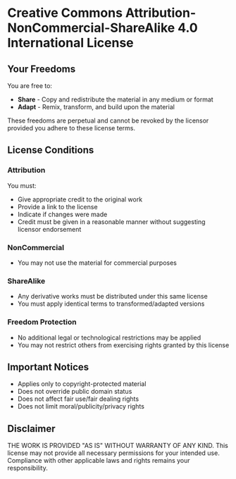 # Creative Commons Attribution-NonCommercial-ShareAlike 4.0 International License

## Your Freedoms
You are free to:
- **Share** - Copy and redistribute the material in any medium or format
- **Adapt** - Remix, transform, and build upon the material

These freedoms are perpetual and cannot be revoked by the licensor provided you adhere to these license terms.

## License Conditions
### Attribution
You must:
- Give appropriate credit to the original work
- Provide a link to the license
- Indicate if changes were made
- Credit must be given in a reasonable manner without suggesting licensor endorsement

### NonCommercial
- You may not use the material for commercial purposes

### ShareAlike 
- Any derivative works must be distributed under this same license
- You must apply identical terms to transformed/adapted versions

### Freedom Protection
- No additional legal or technological restrictions may be applied
- You may not restrict others from exercising rights granted by this license

## Important Notices
- Applies only to copyright-protected material
- Does not override public domain status
- Does not affect fair use/fair dealing rights
- Does not limit moral/publicity/privacy rights

## Disclaimer
THE WORK IS PROVIDED "AS IS" WITHOUT WARRANTY OF ANY KIND. This license may not provide all necessary permissions for your intended use. Compliance with other applicable laws and rights remains your responsibility.